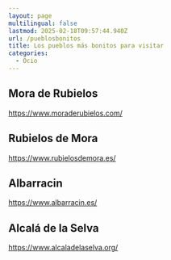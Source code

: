 ```yaml
---
layout: page
multilingual: false
lastmod: 2025-02-18T09:57:44.940Z
url: /pueblosbonitos
title: Los pueblos más bonitos para visitar
categories:
  - Ocio
---
```


## Mora de Rubielos
https://www.moraderubielos.com/
## Rubielos de Mora
https://www.rubielosdemora.es/
## Albarracin
https://www.albarracin.es/
## Alcalá de la Selva
https://www.alcaladelaselva.org/
